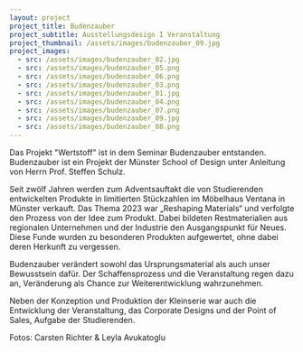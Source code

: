 ```yaml
---
layout: project
project_title: Budenzauber
project_subtitle: Ausstellungsdesign I Veranstaltung 
project_thumbnail: /assets/images/budenzauber_09.jpg
project_images:
  - src: /assets/images/budenzauber_02.jpg
  - src: /assets/images/budenzauber_05.png
  - src: /assets/images/budenzauber_06.png
  - src: /assets/images/budenzauber_03.png
  - src: /assets/images/budenzauber_01.jpg
  - src: /assets/images/budenzauber_04.png
  - src: /assets/images/budenzauber_07.png
  - src: /assets/images/budenzauber_09.jpg
  - src: /assets/images/budenzauber_08.png
---
```

Das Projekt "Wertstoff" ist in dem Seminar Budenzauber entstanden. Budenzauber ist ein Projekt der Münster School of Design unter
Anleitung von Herrn Prof. Steffen Schulz. 

Seit zwölf Jahren werden zum Adventsauftakt die von Studierenden entwickelten Produkte in limitierten Stückzahlen im Möbelhaus Ventana in Münster verkauft. Das Thema 2023 war „Reshaping Materials“ und verfolgte den Prozess von der Idee zum Produkt. Dabei bildeten Restmaterialien aus regionalen Unternehmen und der Industrie den Ausgangspunkt für Neues. Diese Funde wurden zu besonderen Produkten aufgewertet, ohne dabei deren Herkunft zu vergessen.

Budenzauber verändert sowohl das Ursprungsmaterial als auch unser Bewusstsein dafür. Der Schaffensprozess und die Veranstaltung regen dazu an, Veränderung als Chance zur Weiterentwicklung wahrzunehmen.

Neben der Konzeption und Produktion der Kleinserie war auch die Entwicklung der Veranstaltung, das Corporate Designs und der Point of Sales, Aufgabe der Studierenden. 

Fotos: Carsten Richter & Leyla Avukatoglu 
